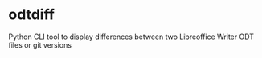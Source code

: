 # odtdiff
Python CLI tool to display differences between two Libreoffice Writer ODT files or git versions
